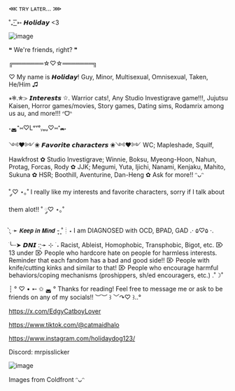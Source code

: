 ⋘ ᴛʀʏ ʟᴀᴛᴇʀ... ⋙

˚₊· ͟͟͞͞➳ 𝙃𝙤𝙡𝙞𝙙𝙖𝙮 <3

![image](https://github.com/user-attachments/assets/544a8766-3c9d-4da4-be2b-f7fa6976ba0f)


❝ We're friends, right? ❞

╔═══════☆♡☆═══════╗

♡ My name is 𝙃𝙤𝙡𝙞𝙙𝙖𝙮! Guy, Minor, Multisexual, Omnisexual, Taken, He/Him ♫

⭒❃.✮:▹ 𝙄𝙣𝙩𝙚𝙧𝙚𝙨𝙩𝙨 ✩. Warrior cats!, Any Studio Investigrave game!!!, Jujutsu Kaisen, Horror games/movies, Story games, Dating sims, Rodamrix among us au, and more!!! ᐢᗜᐢ

˖◛⁺⑅♡Lᵒᵛᵉᵧₒᵤ♡⑅⁺◛˖

༺♥༻❀ 𝙁𝙖𝙫𝙤𝙧𝙞𝙩𝙚 𝙘𝙝𝙖𝙧𝙖𝙘𝙩𝙚𝙧𝙨 ❀༺♥༻ WC; Mapleshade, Squilf, Hawkfrost ✿⁭ Studio Investigrave; Winnie, Boksu, Myeong-Hoon, Nahun, Protag, Forcas, Rody ✿ JJK; Megumi, Yuta, Ijichi, Nanami, Kenjaku, Mahito, Sukuna ✿ HSR; Boothill, Aventurine, Dan-Heng ✿ Ask for more!! ᵔᴗᵔ

˚ ༘♡ ⋆｡˚ I really like my interests and favorite characters, sorry if I talk about them alot!! ˚ ༘♡ ⋆｡˚

: ̗̀➛ 𝙆𝙚𝙚𝙥 𝙞𝙣 𝙈𝙞𝙣𝙙 - ͙۪۪̥˚┊⋆ I am DIAGNOSED with OCD, BPAD, GAD .⋅ ۵♡۵ ⋅.

ׂ╰┈➤ 𝘿𝙉𝙄 : ̗̀➛ ⊹ ࣪ ˖ Racist, Ableist, Homophobic, Transphobic, Bigot, etc. ⌦ 13 under ⌦ People who hardcore hate on people for harmless interests. Reminder that each fandom has a bad and good side!! ⌦ People with knife/cutting kinks and similar to that! ⌦ People who encourage harmful behaviors/coping mechanisms (proshippers, sh/ed encouragers, etc.) .˚☽˚

┆ ° ♡ • ➵ ✩ ◛ ° Thanks for reading! Feel free to message me or ask to be friends on any of my socials!! ︶︶ ꒱ ﹀↷♡ ꒱..°

https://x.com/EdgyCatboyLover

https://www.tiktok.com/@catmaidhalo

https://www.instagram.com/holidaydog123/

Discord: mrpisslicker

![image](https://github.com/user-attachments/assets/f6616504-8773-41b1-951e-b1badc0c553e)

Images from Coldfront ᵔᴗᵔ
